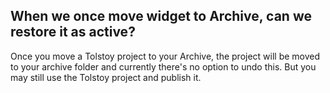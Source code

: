 ## When we once move widget to Archive, can we restore it as active?

Once you move a Tolstoy project to your Archive, the project will be moved to your archive folder and currently there's no option to undo this. But you may still use the Tolstoy project and publish it.  